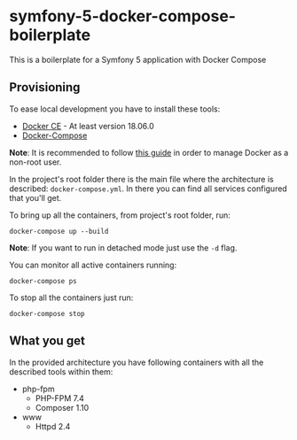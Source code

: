 # symfony-5-docker-compose-boilerplate
This is a boilerplate for a Symfony 5 application with Docker Compose

## Provisioning

To ease local development you have to install these tools:

* [Docker CE](https://www.docker.com/) - At least version 18.06.0
* [Docker-Compose](https://docs.docker.com/compose/)

**Note**: It is recommended to follow [this guide](https://docs.docker.com/install/linux/linux-postinstall/#manage-docker-as-a-non-root-user) in order to manage Docker as a non-root user.

In the project's root folder there is the main file where the architecture is described: `docker-compose.yml`.
In there you can find all services configured that you'll get.

To bring up all the containers, from project's root folder, run:

```
docker-compose up --build
```

**Note**: If you want to run in detached mode just use the `-d` flag.

You can monitor all active containers running:

```
docker-compose ps
```

To stop all the containers just run:

```
docker-compose stop
```

## What you get
In the provided architecture you have following containers with all the described tools within them:

* php-fpm
    * PHP-FPM 7.4
    * Composer 1.10
* www
    * Httpd 2.4